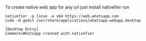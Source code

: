 To create native web app for any url
just install nativefier
 run
 ```
 nativefier -p linux -a x64 https://web.whatsapp.com
sudo -H gedit /usr/share/applications/whatsapp-webapp.desktop
 ```
 
 ```
[Desktop Entry]
Comment=Whatsapp created with nativefier
